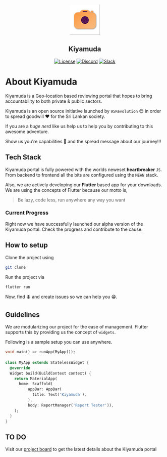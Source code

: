<p align="center">
<img src="https://github.com/95Revolution/Kiyamuda-pwa/blob/master/public/src/images/icons/app-icon-96x96.png" alt="Kiyamuda">
</p>
<h2 align="center">Kiyamuda</h2>

<p align="center">
<a href="https://github.com/95Revolution/Kiyamuda-pwa/blob/master/LICENSE"><img src="https://poser.pugx.org/laravel/framework/license.svg" alt="License"></a>
<a href="https://discord.gg/p9gHBZj"><img src="https://img.shields.io/badge/chat-on%20discord-7289da.svg" alt="Discord"></a>
<a href="https://join.slack.com/t/95revolution/shared_invite/enQtNDI0NDAxODg3NzgzLTdkMTZmMDM3N2E3MThlZTQwY2EzMjAzMWZjOTYwZGY2MjcyMzE4YmFiMzkzOTk1Yjg4MjI4ZWM1ZTc0NDI1ZWY"><img src="https://img.shields.io/badge/chat-on%20slack-7289da.svg" alt="Slack"></a>
</p>

# About Kiyamuda

Kiyamuda is a Geo-location based reviewing portal that hopes to bring accountability to both private & public sectors.

Kiyamuda is an open source initiative launched by `95Revolution` :blush: in order to spread goodwill :heart: for the Sri Lankan society.

If you are a _huge nerd_ like us help us to help you by contributing to this awesome adventure.

Show us you're capabilities :muscle: and the spread message about our journey!!!

## Tech Stack

Kiyamuda portal is fully powered with the worlds neweset **heartbreaker** `JS`. From backend to frontend all the bits are configured using the `MEAN` stack.

Also, we are actively developing our **Flutter** based app for your downloads. We are using the concepts of Flutter because our motto is,

> Be lazy, code less, run anywhere any way you want

### Current Progress

Right now we have successfully launched our alpha version of the Kiyamuda portal. Check the progress and contribute to the cause.

## How to setup

Clone the project using

```sh
git clone
```

Run the project via

```sh
flutter run
```
Now, find :beetle: and create issues so we can help you :grin:.

## Guidelines

We are modularizing our project for the ease of management. Flutter supports this by providing us the concept of `widgets`.

Following is a sample setup you can use anywhere.

```dart
void main() => runApp(MyApp());

class MyApp extends StatelessWidget {
  @override
  Widget build(BuildContext context) {
    return MaterialApp(
      home: Scaffold(
          appBar: AppBar(
            title: Text('Kiyamuda'),
          ),
          body: ReportManager('Report Tester')),
    );
  }
}
```

## TO DO

Visit our [project board](https://github.com/95Revolution/Kiyamuda-pwa/projects/1) to get the latest details about the Kiyamuda portal